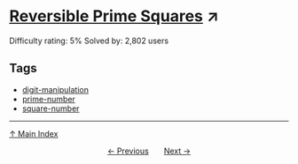 # [Reversible Prime Squares](https://projecteuler.net/problem=808) ↗️

Difficulty rating: 5%
Solved by: 2,802 users
## Tags

- [digit-manipulation](../tags/digit-manipulation.md)
- [prime-number](../tags/prime-number.md)
- [square-number](../tags/square-number.md)



---

[↑ Main Index](../README.md)


<div align=center><a href='807.md'>← Previous</a> &nbsp;&nbsp; &nbsp;&nbsp;  <a href='809.md'>Next →</a></div>
